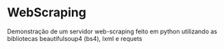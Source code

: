 # WebScraping
 Demonstração de um servidor web-scraping feito em python utilizando as bibliotecas beautifulsoup4 (bs4), lxml e requets
